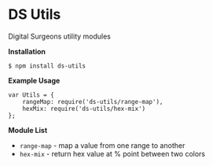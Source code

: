 # DS Utils

Digital Surgeons utility modules

**Installation**

	$ npm install ds-utils

**Example Usage**

	var Utils = {
		rangeMap: require('ds-utils/range-map'),
		hexMix: require('ds-utils/hex-mix')
	};

**Module List**

- `range-map` - map a value from one range to another
- `hex-mix` - return hex value at % point between two colors
